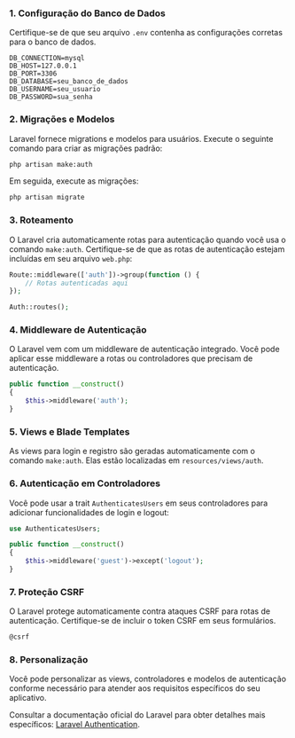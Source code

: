 ### 1. Configuração do Banco de Dados

Certifique-se de que seu arquivo `.env` contenha as configurações corretas para o banco de dados.

```dotenv
DB_CONNECTION=mysql
DB_HOST=127.0.0.1
DB_PORT=3306
DB_DATABASE=seu_banco_de_dados
DB_USERNAME=seu_usuario
DB_PASSWORD=sua_senha
```

### 2. Migrações e Modelos

Laravel fornece migrations e modelos para usuários. Execute o seguinte comando para criar as migrações padrão:

```bash
php artisan make:auth
```

Em seguida, execute as migrações:

```bash
php artisan migrate
```

### 3. Roteamento

O Laravel cria automaticamente rotas para autenticação quando você usa o comando `make:auth`. Certifique-se de que as rotas de autenticação estejam incluídas em seu arquivo `web.php`:

```php
Route::middleware(['auth'])->group(function () {
    // Rotas autenticadas aqui
});

Auth::routes();
```

### 4. Middleware de Autenticação

O Laravel vem com um middleware de autenticação integrado. Você pode aplicar esse middleware a rotas ou controladores que precisam de autenticação.

```php
public function __construct()
{
    $this->middleware('auth');
}
```

### 5. Views e Blade Templates

As views para login e registro são geradas automaticamente com o comando `make:auth`. Elas estão localizadas em `resources/views/auth`.

### 6. Autenticação em Controladores

Você pode usar a trait `AuthenticatesUsers` em seus controladores para adicionar funcionalidades de login e logout:

```php
use AuthenticatesUsers;

public function __construct()
{
    $this->middleware('guest')->except('logout');
}
```

### 7. Proteção CSRF

O Laravel protege automaticamente contra ataques CSRF para rotas de autenticação. Certifique-se de incluir o token CSRF em seus formulários.

```html
@csrf
```

### 8. Personalização

Você pode personalizar as views, controladores e modelos de autenticação conforme necessário para atender aos requisitos específicos do seu aplicativo.

Consultar a documentação oficial do Laravel para obter detalhes mais específicos: [Laravel Authentication](https://laravel.com/docs/5.x/authentication).
